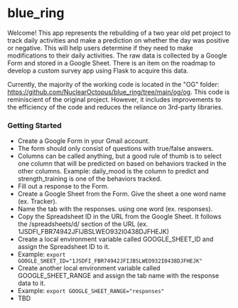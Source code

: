 # blue_ring
Welcome! This app represents the rebuilding of a two year old pet project to track daily activities and make a prediction on whether the day was positive or negative. This will help users determine if they need to make modifications to their daily activities. The raw data is collected by a Google Form and stored in a Google Sheet. There is an item on the roadmap to develop a custom survey app using Flask to acquire this data.

Currently, the majority of the working code is located in the "OG" folder: https://github.com/NuclearOctopus/blue_ring/tree/main/og/og. This code is reminiscient of the original project. However, it includes improvements to the efficiency of the code and reduces the reliance on 3rd-party libraries.

### Getting Started
* Create a Google Form in your Gmail account.
 * The form should only consist of questions with true/false answers.
 * Columns can be called anything, but a good rule of thumb is to select one column that will be predicted on based on behaviors tracked in the other columns. Example: daily_mood is the column to predict and strength_training is one of the behaviors tracked.
* Fill out a response to the Form.
* Create a Google Sheet from the Form. Give the sheet a one word name (ex. Tracker).
* Name the tab with the responses. using one word (ex. responses).
* Copy the Spreadsheet ID in the URL from the Google Sheet. It follows the /spreadsheets/d/ section of the URL (ex. 1JSDFI_FBR74942JFIJBSLWEO932I0438DJFHEJK)
* Create a local environment variable called GOOGLE_SHEET_ID and assign the Spreadsheet ID to it.
 * Example: ```export GOOGLE_SHEET_ID="1JSDFI_FBR74942JFIJBSLWEO932I0438DJFHEJK"```
* Create another local environment variable called GOOGLE_SHEET_RANGE and assign the tab name with the response data to it.
 * Example: ```export GOOGLE_SHEET_RANGE="responses"```
* TBD